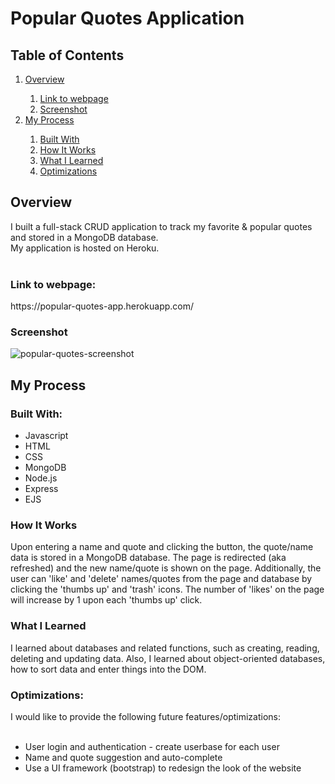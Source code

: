 # Popular Quotes Application
<h2>Table of Contents</h2>
<ol>
  <li><a href="#overview">Overview</a></li>
    <ol>
      <li><a href="#link">Link to webpage</a></li>
      <li><a href="#screenshot">Screenshot</a></li>
    </ol>
  <li><a href="#process">My Process</a></li>
    <ol>
      <li><a href="#builtWith">Built With</a></li>
      <li><a href="#howItWorks">How It Works</a></li>
      <li><a href="#whatILearned">What I Learned</a></li>
      <li><a href="#optimizations">Optimizations</a></li>
    </ol>
</ol>

<h2 id="overview">Overview</h2>
I built a full-stack CRUD application to track my favorite & popular quotes and stored in a MongoDB database. <br>
My application is hosted on Heroku.
<br><br>
<h3 id="link">Link to webpage:</h3>
<p>https://popular-quotes-app.herokuapp.com/</p>

<h3 id="screenshot">Screenshot</h3> 

![popular-quotes-screenshot](https://user-images.githubusercontent.com/99220339/173255371-efed790f-88e9-4077-a90f-0335ebf1dfd8.png)

<h2 id="process">My Process</h2>
<h3 id="builtWith">Built With:</h3>
<ul>
  <li>Javascript</li>
  <li>HTML</li>
  <li>CSS</li>
  <li>MongoDB</li>
  <li>Node.js</li>
  <li>Express</li>
  <li>EJS</li>
</ul>

<h3 id="howItWorks">How It Works</h3>
Upon entering a name and quote and clicking the button, the quote/name data is stored in a MongoDB database.
The page is redirected (aka refreshed) and the new name/quote is shown on the page. 
Additionally, the user can 'like' and 'delete' names/quotes from the page and database by clicking the 'thumbs up' and 'trash' icons. 
The number of 'likes' on the page will increase by 1 upon each 'thumbs up' click. 

<h3 id="whatILearned">What I Learned</h3> 
I learned about databases and related functions, such as creating, reading, deleting and updating data. 
Also, I learned about object-oriented databases, how to sort data and enter things into the DOM. 

<h3 id="optimizations">Optimizations:</h3>
I would like to provide the following future features/optimizations:
<br><br>
<ul>
  <li>User login and authentication - create userbase for each user</li>
  <li>Name and quote suggestion and auto-complete</li>
  <li>Use a UI framework (bootstrap) to redesign the look of the website</li>
</ul>
